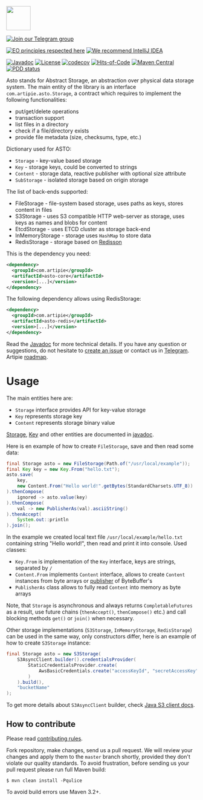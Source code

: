 <a href="http://artipie.com"><img src="https://www.artipie.com/logo.svg" width="64px" height="64px"/></a>

[![Join our Telegram group](https://img.shields.io/badge/Join%20us-Telegram-blue?&logo=telegram&?link=http://right&link=http://t.me/artipie)](http://t.me/artipie)

[![EO principles respected here](https://www.elegantobjects.org/badge.svg)](https://www.elegantobjects.org)
[![We recommend IntelliJ IDEA](https://www.elegantobjects.org/intellij-idea.svg)](https://www.jetbrains.com/idea/)

[![Javadoc](http://www.javadoc.io/badge/com.artipie/asto-core.svg)](http://www.javadoc.io/doc/com.artipie/asto-core)
[![License](https://img.shields.io/badge/license-MIT-green.svg)](https://github.com/artipie/asto/blob/master/LICENSE.txt)
[![codecov](https://codecov.io/gh/artipie/asto/branch/master/graph/badge.svg)](https://codecov.io/gh/artipie/asto)
[![Hits-of-Code](https://hitsofcode.com/github/artipie/asto)](https://hitsofcode.com/view/github/artipie/asto)
[![Maven Central](https://maven-badges.herokuapp.com/maven-central/com.artipie/asto-core/badge.svg)](https://maven-badges.herokuapp.com/maven-central/com.artipie/asto-core)
[![PDD status](http://www.0pdd.com/svg?name=artipie/asto)](http://www.0pdd.com/p?name=artipie/asto)

Asto stands for Abstract Storage, an abstraction over physical data storage system.
The main entity of the library is an interface `com.artipie.asto.Storage`, a contract
which requires to implement the following functionalities:

* put/get/delete operations
* transaction support
* list files in a directory
* check if a file/directory exists
* provide file metadata (size, checksums, type, etc.)

Dictionary used for ASTO:
 - `Storage` - key-value based storage
 - `Key` - storage keys, could be converted to strings
 - `Content` - storage data, reactive publisher with optional size attribute
 - `SubStorage` - isolated storage based on origin storage


The list of back-ends supported:
 - FileStorage - file-system based storage, uses paths as keys, stores content in files
 - S3Storage - uses S3 compatible HTTP web-server as storage, uses keys as names and blobs for content
 - EtcdStorage - uses ETCD cluster as storage back-end
 - InMemoryStorage - storage uses `HashMap` to store data
 - RedisStorage - storage based on [Redisson](https://github.com/redisson/redisson)


This is the dependency you need:

```xml
<dependency>
  <groupId>com.artipie</groupId>
  <artifactId>asto-core</artifactId>
  <version>[...]</version>
</dependency>
```

The following dependency allows using RedisStorage:

```xml
<dependency>
  <groupId>com.artipie</groupId>
  <artifactId>asto-redis</artifactId>
  <version>[...]</version>
</dependency>
```

Read the [Javadoc](http://www.javadoc.io/doc/com.artipie/asto-core) for more technical details. 
If you have any question or suggestions, do not hesitate to [create an issue](https://github.com/artipie/asto/issues/new) 
or contact us in [Telegram](https://t.me/artipie).  
Artipie [roadmap](https://github.com/orgs/artipie/projects/3).

# Usage

The main entities here are:
 - `Storage` interface provides API for key-value storage
 - `Key` represents storage key
 - `Content` represents storage binary value

[Storage](https://www.javadoc.io/doc/com.artipie/asto/latest/com/artipie/asto/Storage.html),
[Key](https://www.javadoc.io/doc/com.artipie/asto/latest/com/artipie/asto/Key.html) and other entities are
documented in [javadoc](https://www.javadoc.io/doc/com.artipie/asto/latest/index.html).

Here is en example of how to create `FileStorage`, save and then read some data:
```java
final Storage asto = new FileStorage(Path.of("/usr/local/example"));
final Key key = new Key.From("hello.txt");
asto.save(
    key,
    new Content.From("Hello world!".getBytes(StandardCharsets.UTF_8))
).thenCompose(
    ignored -> asto.value(key)
).thenCompose(
    val -> new PublisherAs(val).asciiString()
).thenAccept(
    System.out::println
).join();
```
In the example we created local text file `/usr/local/example/hello.txt` containing string "Hello world!",
then read and print it into console. Used classes:
- `Key.From` is implementation of the `Key` interface, keys are strings, separated by `/`
- `Content.From` implements `Content` interface, allows to create `Content` instances from 
  byte arrays or [publisher](https://www.reactive-streams.org/reactive-streams-1.0.4-javadoc/org/reactivestreams/Publisher.html) of ByteBuffer's
- `PublisherAs` class allows to fully read `Content` into memory as byte arrays

Note, that `Storage` is asynchronous and always returns `CompletableFutures` as a result, use 
future chains (`thenAccept()`, `thenCompose()` etc.) and call blocking methods `get()` or `join()` 
when necessary.

Other storage implementations (`S3Storage`, `InMemoryStorage`, `RedisStorage`) can be used in the same way, only
constructors differ, here is an example of how to create `S3Storage` instance:

```java
final Storage asto = new S3Storage(
    S3AsyncClient.builder().credentialsProvider(
        StaticCredentialsProvider.create(
            AwsBasicCredentials.create("accessKeyId", "secretAccessKey")
        )
    ).build(),
    "bucketName"
);
```

To get more details about `S3AsyncClient` builder, check 
[Java S3 client docs](https://sdk.amazonaws.com/java/api/latest/software/amazon/awssdk/services/s3/S3AsyncClient.html).

## How to contribute

Please read [contributing rules](https://github.com/artipie/artipie/blob/master/CONTRIBUTING.md).

Fork repository, make changes, send us a pull request. We will review
your changes and apply them to the `master` branch shortly, provided
they don't violate our quality standards. To avoid frustration, before
sending us your pull request please run full Maven build:

```
$ mvn clean install -Pqulice
```

To avoid build errors use Maven 3.2+.

